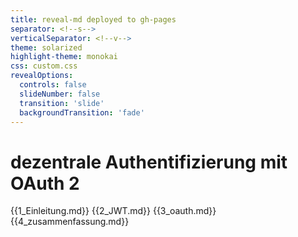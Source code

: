 ```yaml
---
title: reveal-md deployed to gh-pages
separator: <!--s-->
verticalSeparator: <!--v-->
theme: solarized
highlight-theme: monokai
css: custom.css
revealOptions:
  controls: false
  slideNumber: false
  transition: 'slide'
  backgroundTransition: 'fade'
---
```


# dezentrale Authentifizierung mit OAuth 2

{{1_Einleitung.md}}
{{2_JWT.md}}
{{3_oauth.md}}
{{4_zusammenfassung.md}}

